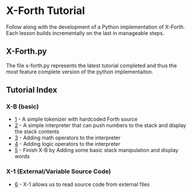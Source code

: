 # X-Forth Tutorial
Follow along with the development of a Python implementation of X-Forth. Each lesson builds incrementally on the last in manageable steps.

## X-Forth.py
The file x-forth.py represents the latest tutorial completed and thus the most feature complete version of the python implementaiton.

## Tutorial Index
### X-B (basic)
* [1](src/1.x-forth.py)  - A simple tokenizer with hardcoded Forth source
* [2](src/2.x-forth.py) - A simple interpreter that can push numbers to the stack and display the stack contents
* [3](src/3.x-forth.py) - Adding math operators to the interpreter
* [4](src/4.x-forth.py) - Adding logic operators to the interpreter
* [5](src/5.x-forth.py) - Finish X-B by Adding some basic stack manipulation and display words
### X-1 (External/Variable Source Code)
* [6](src/6.x-forth.py) - X-1 allows us to read source code from external files